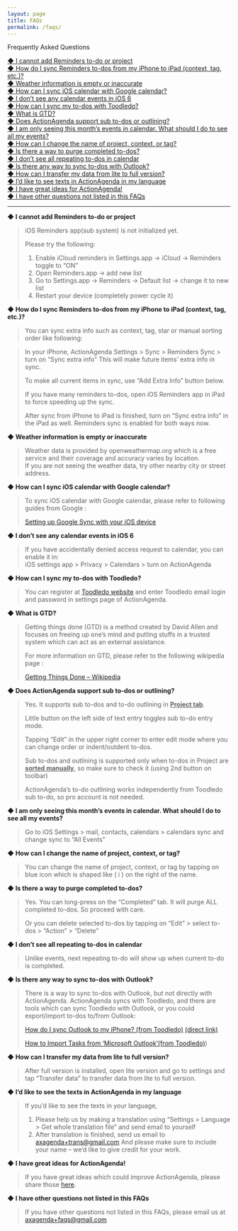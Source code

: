```yaml
---
layout: page
title: FAQs
permalink: /faqs/
---
```


Frequently Asked Questions

[◆ I cannot add Reminders to-do or project](#a1)  
[◆ How do I sync Reminders to-dos from my iPhone to iPad (context, tag, etc.)?](#a2)  
[◆ Weather information is empty or inaccurate](#a3)  
[◆ How can I sync iOS calendar with Google calendar?](#a4)  
[◆ I don’t see any calendar events in iOS 6](#a5)  
[◆ How can I sync my to-dos with Toodledo?](#a6)  
[◆ What is GTD?](#a7)  
[◆ Does ActionAgenda support sub to-dos or outlining?](#a8)  
[◆ I am only seeing this month’s events in calendar. What should I do to see all my events?](#a9)  
[◆ How can I change the name of project, context, or tag?](#a10)  
[◆ Is there a way to purge completed to-dos?](#a11)  
[◆ I don’t see all repeating to-dos in calendar](#a12)  
[◆ Is there any way to sync to-dos with Outlook?](#a13)  
[◆ How can I transfer my data from lite to full version?](#a14)  
[◆ I’d like to see texts in ActionAgenda in my language](#a15)  
[◆ I have great ideas for ActionAgenda!](#a16)  
[◆ I have other questions not listed in this FAQs](#a17)  

-------

**<a name="a1"></a>◆ I cannot add Reminders to-do or project**

> iOS Reminders app(sub system) is not initialized yet.
> 
> Please try the following:
> 
> 1. Enable iCloud reminders in Settings.app -> iCloud -> Reminders toggle to “ON”
> 2. Open Reminders.app -> add new list
> 3. Go to Settings.app -> Reminders -> Default list -> change it to new list
> 4. Restart your device (completely power cycle it)

**<a name="a2"></a>◆ How do I sync Reminders to-dos from my iPhone to iPad (context, tag, etc.)?**

> You can sync extra info such as context, tag, star or manual sorting order like following:

> In your iPhone, ActionAgenda Settings > Sync > Reminders Sync > turn on “Sync extra info”
> This will make future items’ extra info in sync.
> 
> To make all current items in sync, use “Add Extra Info” button below.
> 
> If you have many reminders to-dos, open iOS Reminders app in iPad to force speeding up the sync.
> 
> After sync from iPhone to iPad is finished, turn on “Sync extra info” in the iPad as well. Reminders sync is enabled for both ways now.

**<a name="a3"></a>◆ Weather information is empty or inaccurate**

> Weather data is provided by openweathermap.org which is a free service and their coverage and accuracy varies by location.  
> If you are not seeing the weather data, try other nearby city or street address.

**<a name="a4"></a>◆ How can I sync iOS calendar with Google calendar?**

> To sync iOS calendar with Google calendar, please refer to following guides from Google :
> 
> [Setting up Google Sync with your iOS device](http://support.google.com/mobile/bin/answer.py?hl=en&answer=138740)

**<a name="a5"></a>◆ I don’t see any calendar events in iOS 6**

> If you have accidentally denied access request to calendar, you can enable it in:  
> iOS settings app > Privacy > Calendars > turn on ActionAgenda

**<a name="a6"></a>◆ How can I sync my to-dos with Toodledo?**

> You can register at [Toodledo website](http://www.toodledo.com/) and enter Toodledo email login and password in settings page of ActionAgenda.

**<a name="a7"></a>◆ What is GTD?**

> Getting things done (GTD) is a method created by David Allen and focuses on freeing up one’s mind and putting stuffs in a trusted system which can act as an external assistance.
> 
> For more information on GTD, please refer to the following wikipedia page :
> 
> [Getting Things Done – Wikipedia](http://en.wikipedia.org/wiki/Getting_Things_Done)

**<a name="a8"></a>◆ Does ActionAgenda support sub to-dos or outlining?**

> Yes. It supports sub to-dos and to-do outlining in <u><b>Project tab</b></u>.
> 
> Little button on the left side of text entry toggles sub to-do entry mode.
> 
> Tapping “Edit” in the upper right corner to enter edit mode where you can change order or indent/outdent to-dos.
> 
> Sub to-dos and outlining is supported only when to-dos in Project are <u><b>sorted manually</b></u>, so make sure to check it (using 2nd button on toolbar)
> 
> ActionAgenda’s to-do outlining works independently from Toodledo sub to-do, so pro account is not needed.

**<a name="a9"></a>◆ I am only seeing this month’s events in calendar. What should I do to see all my events?**

> Go to iOS Settings > mail, contacts, calendars > calendars sync
> and change sync to “All Events”

**<a name="a10"></a>◆ How can I change the name of project, context, or tag?**

> You can change the name of project, context, or tag by tapping on blue icon which is shaped like ( i ) on the right of the name.

**<a name="a11"></a>◆ Is there a way to purge completed to-dos?**

> Yes. You can long-press on the “Completed” tab. It will purge ALL completed to-dos. So proceed with care.
> 
> Or you can delete selected to-dos by tapping on “Edit” > select to-dos > “Action” > “Delete”

**<a name="a12"></a>◆ I don’t see all repeating to-dos in calendar**

> Unlike events, next repeating to-do will show up when current to-do is completed.

**<a name="a13"></a>◆ Is there any way to sync to-dos with Outlook?**

> There is a way to sync to-dos with Outlook, but not directly with ActionAgenda.
> ActionAgenda syncs with Toodledo, and there are tools which can sync Toodledo with Outlook,
> or you could export/import to-dos to/from Outlook:
> 
> [How do I sync Outlook to my iPhone? (from Toodledo)](http://www.toodledo.com/info/help.php?sel=117) [(direct link)](http://www.toodledo.com/tools/directory.php?expand=5)
> 
> [How to Import Tasks from ‘Microsoft Outlook’(from Toodledo)](http://www.toodledo.com/info/help_outlook.php))

**<a name="a14"></a>◆ How can I transfer my data from lite to full version?**

> After full version is installed, open lite version and go to settings and tap “Transfer data” to transfer data from lite to full version.

**<a name="a15"></a>◆ I’d like to see the texts in ActionAgenda in my language**

> If you’d like to see the texts in your language,
> 1. Please help us by making a translation using “Settings > Language > Get whole translation file” and send email to yourself
> 2. After translation is finished, send us email to [axagenda+trans@gmail.com](mailto:axagenda+trans@gmail.com)
> And please make sure to include your name – we’d like to give credit for your work.

**<a name="a16"></a>◆ I have great ideas for ActionAgenda!**

> If you have great ideas which could improve ActionAgenda, please share those [here](http://actionagenda.idea.informer.com/).

**<a name="a17"></a>◆ I have other questions not listed in this FAQs**

> If you have other questions not listed in this FAQs, please email us at [axagenda+faqs@gmail.com](mailto:axagenda+faqs@gmail.com)
